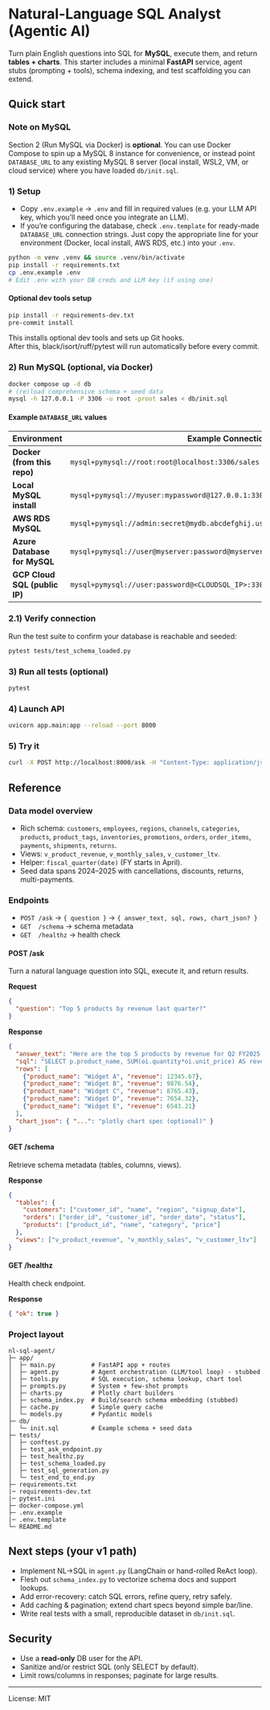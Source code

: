 # Natural-Language SQL Analyst (Agentic AI)

Turn plain English questions into SQL for **MySQL**, execute them, and return **tables + charts**.
This starter includes a minimal **FastAPI** service, agent stubs (prompting + tools), schema indexing,
and test scaffolding you can extend.

## Quick start

### Note on MySQL
Section 2 (Run MySQL via Docker) is **optional**. You can use Docker Compose to spin up a MySQL 8 instance for convenience, or instead point `DATABASE_URL` to any existing MySQL 8 server (local install, WSL2, VM, or cloud service) where you have loaded `db/init.sql`.

### 1) Setup
- Copy `.env.example` → `.env` and fill in required values (e.g. your LLM API key, which you’ll need once you integrate an LLM).
- If you’re configuring the database, check `.env.template` for ready-made `DATABASE_URL` connection strings. Just copy the appropriate line for your environment (Docker, local install, AWS RDS, etc.) into your `.env`.

```bash
python -m venv .venv && source .venv/bin/activate
pip install -r requirements.txt
cp .env.example .env
# Edit .env with your DB creds and LLM key (if using one)
```

#### Optional dev tools setup
```bash
pip install -r requirements-dev.txt
pre-commit install
```

This installs optional dev tools and sets up Git hooks.  
After this, black/isort/ruff/pytest will run automatically before every commit.

### 2) Run MySQL (optional, via Docker)
```bash
docker compose up -d db
# (re)load comprehensive schema + seed data
mysql -h 127.0.0.1 -P 3306 -u root -proot sales < db/init.sql
```

#### Example `DATABASE_URL` values
| Environment                  | Example Connection String                                                                 |
|------------------------------|-------------------------------------------------------------------------------------------|
| **Docker (from this repo)**  | `mysql+pymysql://root:root@localhost:3306/sales`                                          |
| **Local MySQL install**      | `mysql+pymysql://myuser:mypassword@127.0.0.1:3306/sales`                                  |
| **AWS RDS MySQL**            | `mysql+pymysql://admin:secret@mydb.abcdefghij.us-west-2.rds.amazonaws.com:3306/sales`     |
| **Azure Database for MySQL** | `mysql+pymysql://user@myserver:password@myserver.mysql.database.azure.com:3306/sales`     |
| **GCP Cloud SQL (public IP)**| `mysql+pymysql://user:password@<CLOUDSQL_IP>:3306/sales`                                  |

### 2.1) Verify connection
Run the test suite to confirm your database is reachable and seeded:

```bash
pytest tests/test_schema_loaded.py
```

### 3) Run all tests (optional)
```bash
pytest
```

### 4) Launch API
```bash
uvicorn app.main:app --reload --port 8000
```

### 5) Try it
```bash
curl -X POST http://localhost:8000/ask -H "Content-Type: application/json" -d '{"question":"Top 5 products by revenue last quarter?"}'
```



## Reference


### Data model overview
- Rich schema: `customers`, `employees`, `regions`, `channels`, `categories`, `products`, `product_tags`, `inventories`, `promotions`, `orders`, `order_items`, `payments`, `shipments`, `returns`.
- Views: `v_product_revenue`, `v_monthly_sales`, `v_customer_ltv`.
- Helper: `fiscal_quarter(date)` (FY starts in April).
- Seed data spans 2024–2025 with cancellations, discounts, returns, multi-payments.

### Endpoints
- `POST /ask` → `{ question }` -> `{ answer_text, sql, rows, chart_json? }`
- `GET  /schema` → schema metadata
- `GET  /healthz` → health check


#### POST /ask
Turn a natural language question into SQL, execute it, and return results.

**Request**
```json
{
  "question": "Top 5 products by revenue last quarter?"
}
```

**Response**
```json
{
  "answer_text": "Here are the top 5 products by revenue for Q2 FY2025.",
  "sql": "SELECT p.product_name, SUM(oi.quantity*oi.unit_price) AS revenue ...",
  "rows": [
    {"product_name": "Widget A", "revenue": 12345.67},
    {"product_name": "Widget B", "revenue": 9876.54},
    {"product_name": "Widget C", "revenue": 8765.43},
    {"product_name": "Widget D", "revenue": 7654.32},
    {"product_name": "Widget E", "revenue": 6543.21}
  ],
  "chart_json": { "...": "plotly chart spec (optional)" }
}
```

#### GET /schema
Retrieve schema metadata (tables, columns, views).

**Response**
```json
{
  "tables": {
    "customers": ["customer_id", "name", "region", "signup_date"],
    "orders": ["order_id", "customer_id", "order_date", "status"],
    "products": ["product_id", "name", "category", "price"]
  },
  "views": ["v_product_revenue", "v_monthly_sales", "v_customer_ltv"]
}
```

#### GET /healthz
Health check endpoint.

**Response**
```json
{ "ok": true }
```


### Project layout
```
nl-sql-agent/
├─ app/
│  ├─ main.py          # FastAPI app + routes
│  ├─ agent.py         # Agent orchestration (LLM/tool loop) - stubbed
│  ├─ tools.py         # SQL execution, schema lookup, chart tool
│  ├─ prompts.py       # System + few-shot prompts
│  ├─ charts.py        # Plotly chart builders
│  ├─ schema_index.py  # Build/search schema embedding (stubbed)
│  ├─ cache.py         # Simple query cache
│  └─ models.py        # Pydantic models
├─ db/
│  └─ init.sql         # Example schema + seed data
├─ tests/
│  ├─ conftest.py
│  ├─ test_ask_endpoint.py
│  ├─ test_healthz.py
│  ├─ test_schema_loaded.py
│  ├─ test_sql_generation.py
│  └─ test_end_to_end.py
├─ requirements.txt
|─ requirements-dev.txt
|─ pytest.ini
├─ docker-compose.yml
├─ .env.example
|─ .env.template
└─ README.md
```

## Next steps (your v1 path)
- Implement NL→SQL in `agent.py` (LangChain or hand-rolled ReAct loop).
- Flesh out `schema_index.py` to vectorize schema docs and support lookups.
- Add error-recovery: catch SQL errors, refine query, retry safely.
- Add caching & pagination; extend chart specs beyond simple bar/line.
- Write real tests with a small, reproducible dataset in `db/init.sql`.

## Security
- Use a **read-only** DB user for the API.
- Sanitize and/or restrict SQL (only SELECT by default).
- Limit rows/columns in responses; paginate for large results.

---

License: MIT
